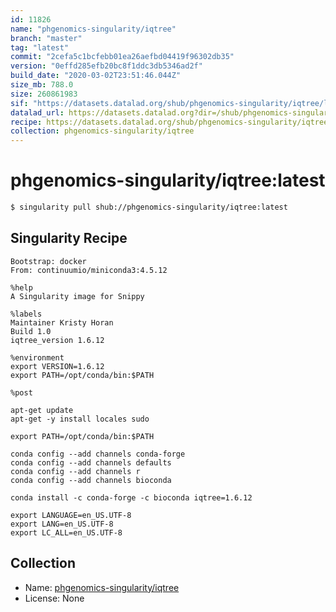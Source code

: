 ```yaml
---
id: 11826
name: "phgenomics-singularity/iqtree"
branch: "master"
tag: "latest"
commit: "2cefa5c1bcfebb01ea26aefbd04419f96302db35"
version: "0effd285efb20bc8f1ddc3db5346ad2f"
build_date: "2020-03-02T23:51:46.044Z"
size_mb: 788.0
size: 260861983
sif: "https://datasets.datalad.org/shub/phgenomics-singularity/iqtree/latest/2020-03-02-2cefa5c1-0effd285/0effd285efb20bc8f1ddc3db5346ad2f.sif"
datalad_url: https://datasets.datalad.org?dir=/shub/phgenomics-singularity/iqtree/latest/2020-03-02-2cefa5c1-0effd285/
recipe: https://datasets.datalad.org/shub/phgenomics-singularity/iqtree/latest/2020-03-02-2cefa5c1-0effd285/Singularity
collection: phgenomics-singularity/iqtree
---
```


# phgenomics-singularity/iqtree:latest

```bash
$ singularity pull shub://phgenomics-singularity/iqtree:latest
```

## Singularity Recipe

```singularity
Bootstrap: docker
From: continuumio/miniconda3:4.5.12

%help
A Singularity image for Snippy

%labels
Maintainer Kristy Horan
Build 1.0
iqtree_version 1.6.12

%environment
export VERSION=1.6.12
export PATH=/opt/conda/bin:$PATH

%post

apt-get update
apt-get -y install locales sudo

export PATH=/opt/conda/bin:$PATH

conda config --add channels conda-forge
conda config --add channels defaults
conda config --add channels r
conda config --add channels bioconda

conda install -c conda-forge -c bioconda iqtree=1.6.12

export LANGUAGE=en_US.UTF-8
export LANG=en_US.UTF-8
export LC_ALL=en_US.UTF-8
```

## Collection

 - Name: [phgenomics-singularity/iqtree](https://github.com/phgenomics-singularity/iqtree)
 - License: None

